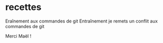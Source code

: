 # recettes

Eraînement aux commandes de git
Entraînement je remets un conflit aux commandes de git

Merci Maël !
